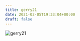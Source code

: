 ```yaml
---
title: gerry21
date: 2021-02-05T19:33:04+00:00
draft: false
---
```


![gerry21](/images/2003%20011.jpg)

